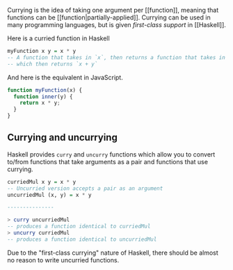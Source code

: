Currying is the idea of taking one argument per [[function]], meaning that functions can be [[function|partially-applied]]. Currying can be used in many programming languages, but is given *first-class support* in [[Haskell]].

Here is a curried function in Haskell
```haskell
myFunction x y = x * y
-- A function that takes in `x`, then returns a function that takes in `y`
-- which then returns `x + y`
```

And here is the equivalent in JavaScript.
```js
function myFunction(x) {
  function inner(y) {
    return x * y;
  }
}
```

## Currying and uncurrying

Haskell provides `curry` and `uncurry` functions which allow you to convert to/from functions that take arguments as a pair and functions that use currying.

```haskell
curriedMul x y = x * y
-- Uncurried version accepts a pair as an argument
uncurriedMul (x, y) = x * y

---------------

> curry uncurriedMul  
-- produces a function identical to curriedMul
> uncurry curriedMul
-- produces a function identical to uncurriedMul
```

Due to the "first-class currying" nature of Haskell, there should be almost no reason to write uncurried functions.